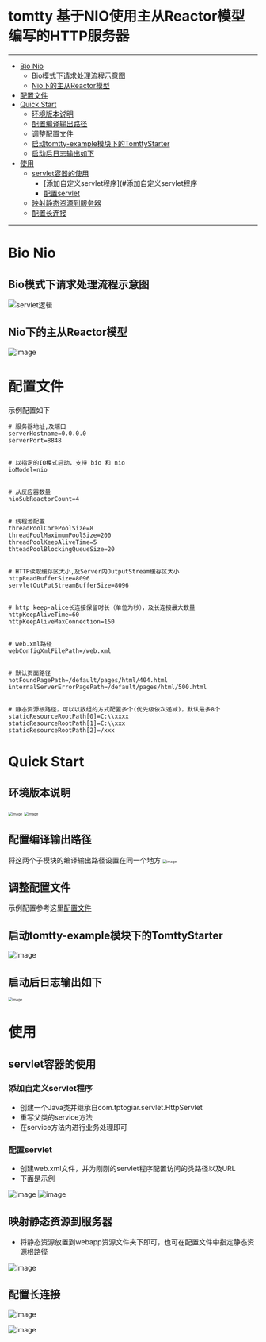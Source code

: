 # tomtty  基于NIO使用主从Reactor模型编写的HTTP服务器
<hr/>

- [Bio Nio](#Bio-Nio)
  * [Bio模式下请求处理流程示意图](#Bio模式下请求处理流程示意图)
  * [Nio下的主从Reactor模型](#Nio下的主从Reactor模型)
- [配置文件](#配置文件)
- [Quick Start](#Quick-Start)
  * [环境版本说明](#环境版本说明)
  * [配置编译输出路径](#配置编译输出路径)
  * [调整配置文件](#调整配置文件)
  * [启动tomtty-example模块下的TomttyStarter](#启动tomtty-example模块下的TomttyStarter)
  * [启动后日志输出如下](#启动后日志输出如下)
- [使用](#使用)
  * [servlet容器的使用](#servlet容器的使用)
    + [添加自定义servlet程序](#添加自定义servlet程序
    + [配置servlet](#配置servlet)
  * [映射静态资源到服务器](#映射静态资源到服务器)
  * [配置长连接](#配置长连接)
<hr>


# Bio Nio
## Bio模式下请求处理流程示意图
![servlet逻辑](https://user-images.githubusercontent.com/79641956/169803890-118191be-aa30-4b07-88f8-a70b14ade969.png)
## Nio下的主从Reactor模型
![image](https://user-images.githubusercontent.com/79641956/172405455-ea0be3b2-9ec9-4773-a081-fc95cf5b8898.png)

# 配置文件
示例配置如下
```
# 服务器地址,及端口
serverHostname=0.0.0.0
serverPort=8848


# 以指定的IO模式启动，支持 bio 和 nio
ioModel=nio


# 从反应器数量
nioSubReactorCount=4


# 线程池配置
threadPoolCorePoolSize=8
threadPoolMaximumPoolSize=200
threadPoolKeepAliveTime=5
thteadPoolBlockingQueueSize=20


# HTTP读取缓存区大小,及Server内OutputStream缓存区大小
httpReadBufferSize=8096
servletOutPutStreamBufferSize=8096


# http keep-alice长连接保留时长（单位为秒），及长连接最大数量
httpKeepAliveTime=60
httpKeepAliveMaxConnection=150


# web.xml路径
webConfigXmlFilePath=/web.xml


# 默认页面路径
notFoundPagePath=/default/pages/html/404.html
internalServerErrorPagePath=/default/pages/html/500.html


# 静态资源根路径，可以以数组的方式配置多个(优先级依次递减)，默认最多8个
staticResourceRootPath[0]=C:\\xxxx
staticResourceRootPath[1]=C:\\xxx
staticResourceRootPath[2]=/xxx
```

# Quick Start
## 环境版本说明
<img src="https://user-images.githubusercontent.com/79641956/172396809-946760f8-4516-43f2-9f91-1e080a770446.png" alt="image" style="zoom:50%;" />
<img src="https://user-images.githubusercontent.com/79641956/172397186-0c7a2672-fcbf-4c22-b1e2-82af0b5d1fc0.png" alt="image" style="zoom:50%;" />

## 配置编译输出路径
将这两个子模块的编译输出路径设置在同一个地方
<img src="https://user-images.githubusercontent.com/79641956/172397771-5988b74e-f946-4e44-92d2-94a56985ec31.png" alt="image" style="zoom:50%;" />

## 调整配置文件
示例配置参考这里[配置文件](#配置文件)


## 启动tomtty-example模块下的TomttyStarter

![image](https://user-images.githubusercontent.com/79641956/172398935-8fb3d72f-8c0a-4e9f-aab8-9a84d0643d5c.png)

## 启动后日志输出如下

<img src="https://user-images.githubusercontent.com/79641956/172399136-d5f50741-48e5-4b26-a523-96961e741fc5.png" alt="image" style="zoom:50%;" />

# 使用
## servlet容器的使用
### 添加自定义servlet程序
- 创建一个Java类并继承自com.tptogiar.servlet.HttpServlet
- 重写父类的service方法
- 在service方法内进行业务处理即可
### 配置servlet
- 创建web.xml文件，并为刚刚的servlet程序配置访问的类路径以及URL
- 下面是示例

![image](https://user-images.githubusercontent.com/79641956/172555965-06583575-8d4b-4bd5-836c-761171d429e2.png)
![image](https://user-images.githubusercontent.com/79641956/172556634-c16f996a-ab2c-4fac-b238-d48117cb5771.png)

## 映射静态资源到服务器
- 将静态资源放置到webapp资源文件夹下即可，也可在配置文件中指定静态资源根路径

![image](https://user-images.githubusercontent.com/79641956/172557031-751dfcb8-605e-4bca-9c0c-b852f13237fe.png)

## 配置长连接

![image](https://user-images.githubusercontent.com/79641956/177781874-5c2ef0cd-49dd-4706-b366-f56805a1f47b.png)

![image](https://user-images.githubusercontent.com/79641956/177781901-b21a291c-f325-4070-b0b4-bc0b02893447.png)




